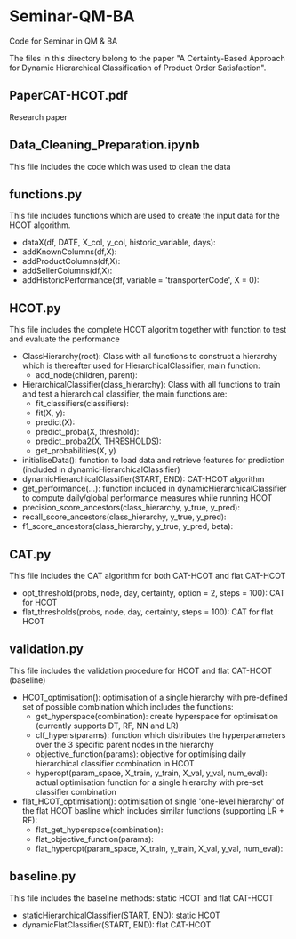 # Seminar-QM-BA
Code for Seminar in QM &amp; BA

The files in this directory belong to the paper "A Certainty-Based Approach for Dynamic Hierarchical Classification of Product Order Satisfaction".

## PaperCAT-HCOT.pdf

Research paper

## Data_Cleaning_Preparation.ipynb

This file includes the code which was used to clean the data

## functions.py

This file includes functions which are used to create the input data for the HCOT algorithm. 
- dataX(df, DATE, X_col, y_col, historic_variable, days):
- addKnownColumns(df,X):
- addProductColumns(df,X):
- addSellerColumns(df,X):
- addHistoricPerformance(df, variable = 'transporterCode', X = 0): 

## HCOT.py

This file includes the complete HCOT algoritm together with function to test and evaluate the performance
- ClassHierarchy(root): Class with all functions to construct a hierarchy which is thereafter used for HierarchicalClassifier, main function:
  - add_node(children, parent):
- HierarchicalClassifier(class_hierarchy): Class with all functions to train and test a hierarchical classifier, the main functions are:
  - fit_classifiers(classifiers):
  - fit(X, y):
  - predict(X):
  - predict_proba(X, threshold):
  - predict_proba2(X, THRESHOLDS):
  - get_probabilities(X, y)
- initialiseData(): function to load data and retrieve features for prediction (included in dynamicHierarchicalClassifier)
- dynamicHierarchicalClassifier(START, END): CAT-HCOT algorithm
- get_performance(...): function included in dynamicHierarchicalClassifier to compute daily/global performance measures while running HCOT
- precision_score_ancestors(class_hierarchy, y_true, y_pred):
- recall_score_ancestors(class_hierarchy, y_true, y_pred):
- f1_score_ancestors(class_hierarchy, y_true, y_pred, beta):

## CAT.py

This file includes the CAT algorithm for both CAT-HCOT and flat CAT-HCOT
- opt_threshold(probs, node, day, certainty, option = 2, steps = 100): CAT for HCOT
- flat_thresholds(probs, node, day, certainty, steps = 100): CAT for flat HCOT

## validation.py

This file includes the validation procedure for HCOT and flat CAT-HCOT (baseline)
- HCOT_optimisation(): optimisation of a single hierarchy with pre-defined set of possible combination which includes the functions:
  - get_hyperspace(combination): create hyperspace for optimisation (currently supports DT, RF, NN and LR)
  - clf_hypers(params): function which distributes the hyperparameters over the 3 specific parent nodes in the hierarchy
  - objective_function(params): objective for optimising daily hierarchical classifier combination in HCOT
  - hyperopt(param_space, X_train, y_train, X_val, y_val, num_eval): actual optimisation function for a single hierarchy with pre-set classifier combination
- flat_HCOT_optimisation(): optimisation of single 'one-level hierarchy' of the flat HCOT basline which includes similar functions (supporting LR + RF):
  - flat_get_hyperspace(combination):
  - flat_objective_function(params):
  - flat_hyperopt(param_space, X_train, y_train, X_val, y_val, num_eval):

## baseline.py

This file includes the baseline methods: static HCOT and flat CAT-HCOT
- staticHierarchicalClassifier(START, END): static HCOT
- dynamicFlatClassifier(START, END): flat CAT-HCOT
